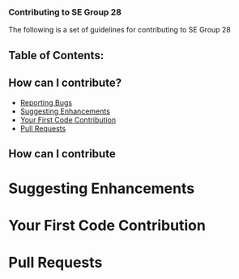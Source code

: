 <h3>Contributing to SE Group 28</h3>

The following is a set of guidelines for contributing to SE Group 28

<h2>Table of Contents:</h2>

<h2>How can I contribute?</h2>
<ul>
  <li><a href="#section1" >Reporting Bugs</a></li>
  <li><a href="#section2">Suggesting Enhancements</a></li>
  <li><a href="##section3">Your First Code Contribution</a></li>
  <li><a href="section4">Pull Requests</a></li>
</ul>

<h2>How can I contribute</h2>
<p id="section1" Reporting bugs</p>
<h1 id="section2"> Suggesting Enhancements</h1>
<h1 id="section3"> Your First Code Contribution</h1>
<h1 id="section4"> Pull Requests</h1>
